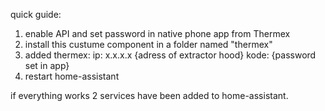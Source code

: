 quick guide:
1) enable API and set password in native phone app from Thermex
2) install this custume component in a folder named "thermex"
3) added thermex:
   ip: x.x.x.x {adress of extractor hood}
   kode: {password set in app}
4) restart home-assistant

if everything works 2 services have been added to home-assistant.
